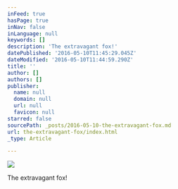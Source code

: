 ```yaml
---
inFeed: true
hasPage: true
inNav: false
inLanguage: null
keywords: []
description: 'The extravagant fox!'
datePublished: '2016-05-10T11:45:29.045Z'
dateModified: '2016-05-10T11:44:59.290Z'
title: ''
author: []
authors: []
publisher:
  name: null
  domain: null
  url: null
  favicon: null
starred: false
sourcePath: _posts/2016-05-10-the-extravagant-fox.md
url: the-extravagant-fox/index.html
_type: Article

---
```

![](https://the-grid-user-content.s3-us-west-2.amazonaws.com/5af0f069-aef9-444c-baf5-6a1e29919d96.jpg)

The extravagant fox!